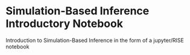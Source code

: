 # Simulation-Based Inference Introductory Notebook

Introduction to Simulation-Based Inference in the form of a jupyter/RISE notebook
